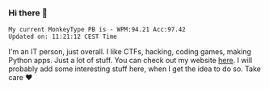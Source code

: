 ### Hi there 👋
<!-- PB START -->
```
My current MonkeyType PB is - WPM:94.21 Acc:97.42
Updated on: 11:21:12 CEST Time
```
<!-- PB END -->
I'm an IT person, just overall. I like CTFs, hacking, coding games, making Python apps. Just a lot of stuff.
You can check out my website [here](https://skill3472.github.io/).
I will probably add some interesting stuff here, when I get the idea to do so. Take care ❤️

